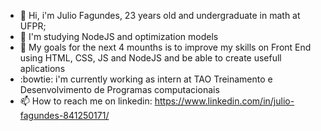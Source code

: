 - 👋 Hi, i'm Julio Fagundes, 23 years old and undergraduate in math at UFPR;
- 👀 I'm studying NodeJS and optimization models
- 🌱 My goals for the next 4 mounths is to improve my skills on Front End using HTML, CSS, JS and NodeJS and be able to create usefull aplications 
- :bowtie: i'm currently working as intern at TAO Treinamento e Desenvolvimento de Programas computacionais 
- 📫 How to reach me on linkedin: https://www.linkedin.com/in/julio-fagundes-841250171/ 

<!---
JulioCFagundes/JulioCFagundes is a ✨ special ✨ repository because its `README.md` (this file) appears on your GitHub profile.
You can click the Preview link to take a look at your changes.
--->
